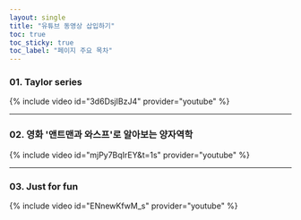 ```yaml
---
layout: single
title: "유튜브 동영상 삽입하기"
toc: true
toc_sticky: true
toc_label: "페이지 주요 목차"
---
```


### 01. Taylor series
{% include video id="3d6DsjIBzJ4" provider="youtube" %}

---

### 02. 영화 '앤트맨과 와스프'로 알아보는 양자역학
{% include video id="mjPy7BqIrEY&t=1s" provider="youtube" %}

---

### 03. Just for fun
{% include video id="ENnewKfwM_s" provider="youtube" %}
